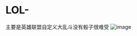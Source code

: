 # LOL-
主要是英雄联盟自定义大乱斗没有骰子很难受
![image](https://github.com/iTooooy/LOL-/assets/24843251/37f6719b-583b-4611-891f-556f79446f1a)
